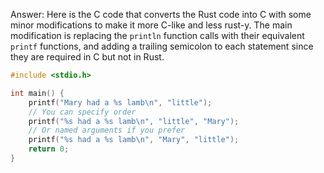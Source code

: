 Answer: Here is the C code that converts the Rust code into C with some minor modifications to make it more C-like and less rust-y. The main modification is replacing the `println` function calls with their equivalent `printf` functions, and adding a trailing semicolon to each statement since they are required in C but not in Rust.
```c
#include <stdio.h>

int main() {
    printf("Mary had a %s lamb\n", "little");
    // You can specify order
    printf("%s had a %s lamb\n", "little", "Mary");
    // Or named arguments if you prefer
    printf("%s had a %s lamb\n", "Mary", "little");
    return 0;
}
```
